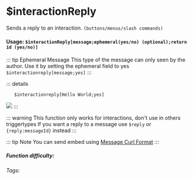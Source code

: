 # $interactionReply
Sends a reply to an interaction. `(buttons/menus/slash commands)`

#### Usage: `$interactionReply[message;ephemeral(yes/no) (optional);return id (yes/no)]`

::: tip Ephemeral Message
This type of the message can only seen by the author.
Use it by setting the ephemeral field to yes `$interactionreply[message;yes]`
:::



::: details

```
   $interactionreply[Hello World;yes]
```
![](https://cdn.discordapp.com/attachments/914682255346118687/937856596875313212/unknown.jpeg)
:::

::: warning This function only works for interactions, don't use in others triggertypes
If you want a reply to a message use `$reply` or `{reply:messageId}` instead
:::

::: tip Note
You can send embed using [Message Curl Format](../CodeReferences/ref.message_curl_format.md)
:::

##### Function difficulty: <Badge type="tip" text="Easy" vertical="middle" /> 
###### Tags: <Badge type="tip" text="reply" vertical="middle" /> <Badge type="tip" text="ephemeral" vertical="middle" /> <Badge type="only you can see" text="ephemeral" vertical="middle" />